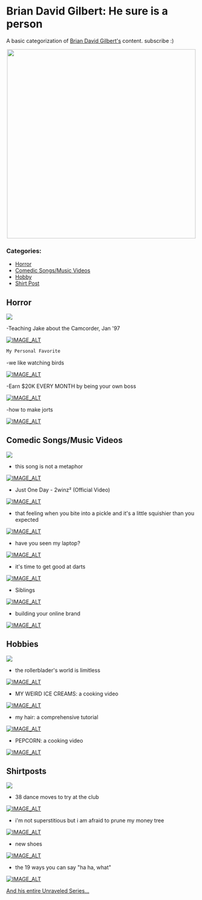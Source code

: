 # Brian David Gilbert: He sure is a person

A basic categorization of [Brian David Gilbert's](https://www.youtube.com/channel/UCakAg8hC_RFJm4RI3DlD7SA) content. subscribe :)

<p align="center">
  <img id="img1" src="https://cdn.discordapp.com/attachments/692424734918443119/893411131572494396/unknown.png" width="500" height="500">
</p>

### Categories:
- [Horror](#lloyd)
- [Comedic Songs/Music Videos](#mv)
- [Hobby](#hobby)
- [Shirt Post](#shirtpost)

## <a name="lloyd">Horror</a>

<img id="img1" src="https://static.thenounproject.com/png/60737-200.png">

-Teaching Jake about the Camcorder, Jan '97

[![IMAGE_ALT](https://img.youtube.com/vi/RXZy8BbMz_U/0.jpg)](https://www.youtube.com/watch?v=RXZy8BbMz_U)

```markdown
My Personal Favorite
```
-we like watching birds

[![IMAGE_ALT](https://img.youtube.com/vi/ml7bK1jg69I/0.jpg)](https://www.youtube.com/watch?v=ml7bK1jg69I)

-Earn $20K EVERY MONTH by being your own boss

[![IMAGE_ALT](https://img.youtube.com/vi/wbfu39l0kxg/0.jpg)](https://www.youtube.com/watch?v=wbfu39l0kxg)

-how to make jorts

[![IMAGE_ALT](https://img.youtube.com/vi/Sx3ORAO1Y6s/0.jpg)](https://www.youtube.com/watch?v=Sx3ORAO1Y6s)


## <a name="mv">Comedic Songs/Music Videos</a>

<img id="img1" src="https://upload.wikimedia.org/wikipedia/commons/b/bd/Vevo_2016_logo.png">

- this song is not a metaphor

[![IMAGE_ALT](https://img.youtube.com/vi/Sfw9n2ktX9k/0.jpg)](https://www.youtube.com/watch?v=Sfw9n2ktX9k)

- Just One Day - 2winz² (Official Video)

[![IMAGE_ALT](https://img.youtube.com/vi/AdVgPCM5wEk/0.jpg)](https://www.youtube.com/watch?v=AdVgPCM5wEk)

- that feeling when you bite into a pickle and it's a little squishier than you expected

[![IMAGE_ALT](https://img.youtube.com/vi/QHjRQwEQjJI/0.jpg)](https://www.youtube.com/watch?v=QHjRQwEQjJI)

- have you seen my laptop?

[![IMAGE_ALT](https://img.youtube.com/vi/YV__C64Ni50/0.jpg)](https://www.youtube.com/watch?v=YV__C64Ni50)

- it's time to get good at darts

[![IMAGE_ALT](https://img.youtube.com/vi/J3eotWyZv5c/0.jpg)](https://www.youtube.com/watch?v=J3eotWyZv5c)

- Siblings

[![IMAGE_ALT](https://img.youtube.com/vi/AauAyjBxaIQ/0.jpg)](https://www.youtube.com/watch?v=AauAyjBxaIQ)

- building your online brand

[![IMAGE_ALT](https://img.youtube.com/vi/rPHK494AUxE/0.jpg)](https://www.youtube.com/watch?v=rPHK494AUxE)

## <a name="hobby">Hobbies</a>

<img id="img1" src="https://cdn.pixabay.com/photo/2019/09/15/21/26/game-4479445_1280.jpg">

- the rollerblader's world is limitless

[![IMAGE_ALT](https://img.youtube.com/vi/XtviQ046SQY/0.jpg)](https://www.youtube.com/watch?v=XtviQ046SQY)

- MY WEIRD ICE CREAMS: a cooking video

[![IMAGE_ALT](https://img.youtube.com/vi/tjmzfOUOw08/0.jpg)](https://www.youtube.com/watch?v=tjmzfOUOw08)

- my hair: a comprehensive tutorial

[![IMAGE_ALT](https://img.youtube.com/vi/CkPNOD2wlp8/0.jpg)](https://www.youtube.com/watch?v=CkPNOD2wlp8)

- PEPCORN: a cooking video

[![IMAGE_ALT](https://img.youtube.com/vi/3fG8rNHUspU/0.jpg)](https://www.youtube.com/watch?v=3fG8rNHUspU)

## <a name="shirtpost">Shirtposts</a>

<img id="img1" src="https://cdn.pixabay.com/photo/2017/01/13/04/56/blank-1976334_1280.png">

- 38 dance moves to try at the club

[![IMAGE_ALT](https://img.youtube.com/vi/Dgfl_SbKYzk/0.jpg)](https://www.youtube.com/watch?v=Dgfl_SbKYzk)

- i'm not superstitious but i am afraid to prune my money tree

[![IMAGE_ALT](https://img.youtube.com/vi/ZS4kjOsSooM/0.jpg)](https://www.youtube.com/watch?v=ZS4kjOsSooM)

- new shoes

[![IMAGE_ALT](https://img.youtube.com/vi/jOBRLH9O2i4/0.jpg)](https://www.youtube.com/watch?v=jOBRLH9O2i4)

- the 19 ways you can say "ha ha, what"

[![IMAGE_ALT](https://img.youtube.com/vi/RBGW9J3sx1g/0.jpg)](https://www.youtube.com/watch?v=RBGW9J3sx1g)

[And his entire Unraveled Series...](https://www.youtube.com/playlist?list=PLaDrN74SfdT7Ueqtwn_bXo1MuSWT0ji2w)
